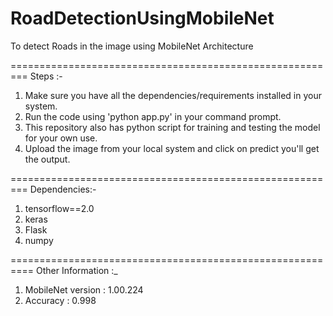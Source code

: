 # RoadDetectionUsingMobileNet
To detect Roads in the image using MobileNet Architecture

=========================================================
Steps :-
1) Make sure you have all the dependencies/requirements installed in your system.
2) Run the code using 'python app.py' in your command prompt.
3) This repository also has python script for training and testing the model for your own use.
4) Upload the image from your local system and click on predict you'll get the output.

=========================================================
Dependencies:-
1) tensorflow==2.0
2) keras
3) Flask
4) numpy

==========================================================
Other Information :_
1) MobileNet version : 1.00.224
2) Accuracy : 0.998
